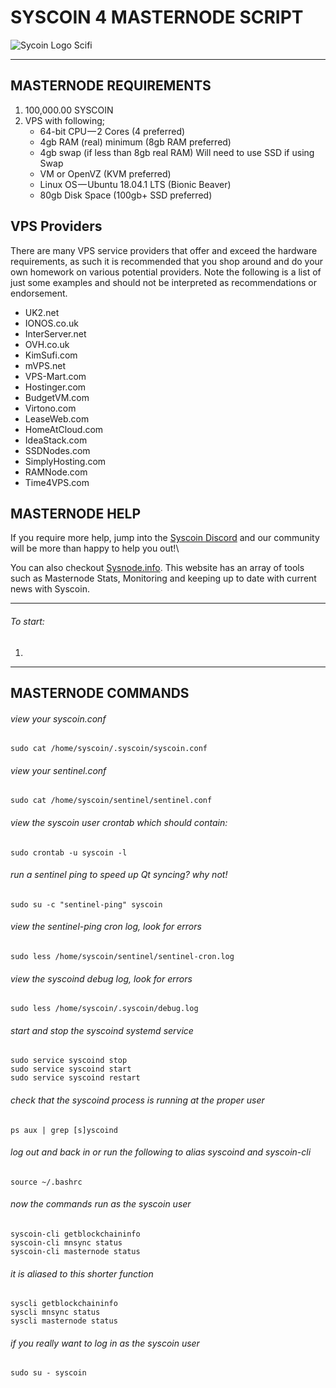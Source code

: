 # SYSCOIN 4 MASTERNODE SCRIPT

![Sycoin Logo Scifi](https://github.com/bigpoppa-sys/sysmn/blob/master/img/syscoin-logo.jpg)

---

## MASTERNODE REQUIREMENTS
1. 100,000.00 SYSCOIN
2. VPS with following;
   * 64-bit CPU — 2 Cores (4 preferred)
   * 4gb RAM (real) minimum (8gb RAM preferred)
   * 4gb swap (if less than 8gb real RAM) Will need to use SSD if using Swap
   * VM or OpenVZ (KVM preferred)
   * Linux OS — Ubuntu 18.04.1 LTS (Bionic Beaver)
   * 80gb Disk Space (100gb+ SSD preferred)

## VPS Providers

There are many VPS service providers that offer and exceed the hardware requirements, as such it is recommended that you shop around and do your own homework on various potential providers. Note the following is a list of just some examples and should not be interpreted as recommendations or endorsement.

- UK2.net
- IONOS.co.uk
- InterServer.net
- OVH.co.uk
- KimSufi.com
- mVPS.net
- VPS-Mart.com
- Hostinger.com
- BudgetVM.com
- Virtono.com
- LeaseWeb.com
- HomeAtCloud.com
- IdeaStack.com
- SSDNodes.com
- SimplyHosting.com
- RAMNode.com
- Time4VPS.com

## MASTERNODE HELP
If you require more help, jump into the [Syscoin Discord](https://discord.gg/RkK2AXD) and our community will be more than happy to help you out!\

You can also checkout [Sysnode.info](https://sysnode.info). This website has an array of tools such as Masternode Stats, Monitoring and keeping up to date with current news with Syscoin.

---

###### To start:
1.
    

---

## MASTERNODE COMMANDS

###### view your syscoin.conf
```
sudo cat /home/syscoin/.syscoin/syscoin.conf
```
 
###### view your sentinel.conf
```
sudo cat /home/syscoin/sentinel/sentinel.conf
```

###### view the syscoin user crontab which should contain: 
```*/10 * * * * /usr/local/bin/sentinel-ping
sudo crontab -u syscoin -l
```
 
###### run a sentinel ping to speed up Qt syncing? why not!
```
sudo su -c "sentinel-ping" syscoin
```

###### view the sentinel-ping cron log, look for errors
```
sudo less /home/syscoin/sentinel/sentinel-cron.log
```

###### view the syscoind debug log, look for errors
```
sudo less /home/syscoin/.syscoin/debug.log
``` 

###### start and stop the syscoind systemd service
```
sudo service syscoind stop
sudo service syscoind start
sudo service syscoind restart
```

###### check that the syscoind process is running at the proper user
```
ps aux | grep [s]yscoind
```

###### log out and back in or run the following to alias syscoind and syscoin-cli
```
source ~/.bashrc
```

###### now the commands run as the syscoin user
```
syscoin-cli getblockchaininfo
syscoin-cli mnsync status
syscoin-cli masternode status
```

###### it is aliased to this shorter function 
```
syscli getblockchaininfo
syscli mnsync status
syscli masternode status
```

###### if you really want to log in as the syscoin user
```
sudo su - syscoin
```
